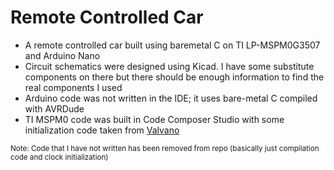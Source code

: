 # Remote Controlled Car
- A remote controlled car built using baremetal C on TI LP-MSPM0G3507 and Arduino Nano
- Circuit schematics were designed using Kicad. I have some substitute components on there but there should be enough information to find the real components I used
- Arduino code was not written in the IDE; it uses bare-metal C compiled with AVRDude
- TI MSPM0 code was built in Code Composer Studio with some initialization code taken from [Valvano](http://users.ece.utexas.edu/~valvano/)

<sub>Note: Code that I have not written has been removed from repo (basically just compilation code and clock initialization)</sub>


